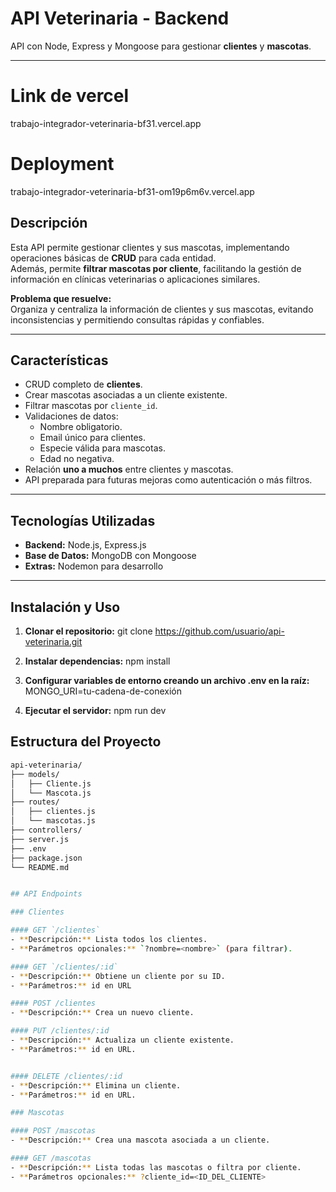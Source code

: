 # API Veterinaria - Backend

API con Node, Express y Mongoose para gestionar **clientes** y **mascotas**.

---
# Link de vercel
trabajo-integrador-veterinaria-bf31.vercel.app

# Deployment
trabajo-integrador-veterinaria-bf31-om19p6m6v.vercel.app

## Descripción

Esta API permite gestionar clientes y sus mascotas, implementando operaciones básicas de **CRUD** para cada entidad.  
Además, permite **filtrar mascotas por cliente**, facilitando la gestión de información en clínicas veterinarias o aplicaciones similares.

**Problema que resuelve:**  
Organiza y centraliza la información de clientes y sus mascotas, evitando inconsistencias y permitiendo consultas rápidas y confiables.

---

## Características

- CRUD completo de **clientes**.
- Crear mascotas asociadas a un cliente existente.
- Filtrar mascotas por `cliente_id`.
- Validaciones de datos:
  - Nombre obligatorio.
  - Email único para clientes.
  - Especie válida para mascotas.
  - Edad no negativa.
- Relación **uno a muchos** entre clientes y mascotas.
- API preparada para futuras mejoras como autenticación o más filtros.

---

## Tecnologías Utilizadas

- **Backend:** Node.js, Express.js  
- **Base de Datos:** MongoDB con Mongoose  
- **Extras:** Nodemon para desarrollo  

---

## Instalación y Uso

1. **Clonar el repositorio:**
git clone https://github.com/usuario/api-veterinaria.git

2. **Instalar dependencias:**
npm install

3. **Configurar variables de entorno creando un archivo .env en la raíz:**
MONGO_URI=tu-cadena-de-conexión

4. **Ejecutar el servidor:**
npm run dev


## Estructura del Proyecto

```bash
api-veterinaria/
├── models/           
│   ├── Cliente.js   
│   └── Mascota.js    
├── routes/           
│   ├── clientes.js   
│   └── mascotas.js   
├── controllers/      
├── server.js         
├── .env              
├── package.json      
└── README.md        


## API Endpoints

### Clientes

#### GET `/clientes`
- **Descripción:** Lista todos los clientes.
- **Parámetros opcionales:** `?nombre=<nombre>` (para filtrar).

#### GET `/clientes/:id`
- **Descripción:** Obtiene un cliente por su ID.
- **Parámetros:** id en URL

#### POST /clientes
- **Descripción:** Crea un nuevo cliente.

#### PUT /clientes/:id
- **Descripción:** Actualiza un cliente existente.
- **Parámetros:** id en URL.


#### DELETE /clientes/:id
- **Descripción:** Elimina un cliente.
- **Parámetros:** id en URL.

### Mascotas

#### POST /mascotas
- **Descripción:** Crea una mascota asociada a un cliente.

#### GET /mascotas
- **Descripción:** Lista todas las mascotas o filtra por cliente.
- **Parámetros opcionales:** ?cliente_id=<ID_DEL_CLIENTE>
